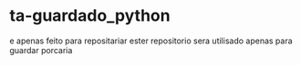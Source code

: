 # ta-guardado_python
e apenas feito para repositariar
ester repositorio sera  utilisado apenas para guardar porcaria

